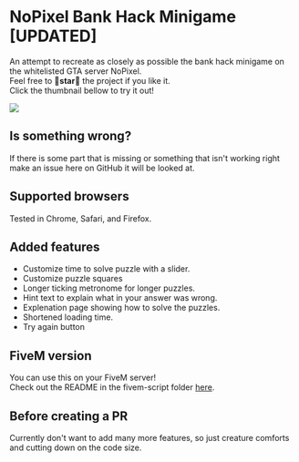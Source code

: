 # NoPixel Bank Hack Minigame [UPDATED]
An attempt to recreate as closely as possible the bank hack minigame on the whitelisted GTA server NoPixel.  
Feel free to 🌟**star**🌟 the project if you like it.  
Click the thumbnail bellow to try it out!  


[![](thumbnail.jpg)](https://jesper-hustad.github.io/NoPixel-minigame/index)

## Is something wrong?
If there is some part that is missing or something that isn't working right make an issue here on GitHub it will be looked at.

## Supported browsers
Tested in Chrome, Safari, and Firefox.

## Added features
- Customize time to solve puzzle with a slider.
- Customize puzzle squares
- Longer ticking metronome for longer puzzles.
- Hint text to explain what in your answer was wrong.
- Explenation page showing how to solve the puzzles.
- Shortened loading time.
- Try again button

## FiveM version  
You can use this on your FiveM server!  
Check out the README in the fivem-script folder [here](/fivem-script/README.md).

## Before creating a PR
Currently don't want to add many more features, so just creature comforts and cutting down on the code size.
